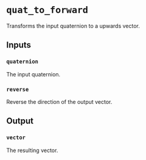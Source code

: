 # `quat_to_forward`
Transforms the input quaternion to a upwards vector.

## Inputs

### `quaternion`
The input quaternion.

### `reverse`
Reverse the direction of the output vector.


## Output

### `vector`
The resulting vector.


